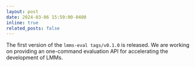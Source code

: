 ```yaml
---
layout: post
date: 2024-03-06 15:59:00-0400
inline: true
related_posts: false
---
```


The first version of the `lmms-eval tags/v0.1.0` is released. We are working on providing an one-command evaluation API for accelerating the development of LMMs.